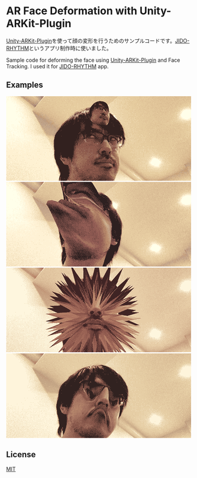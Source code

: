 # AR Face Deformation with Unity-ARKit-Plugin

[Unity-ARKit-Plugin](https://bitbucket.org/Unity-Technologies/unity-arkit-plugin)を使って顔の変形を行うためのサンプルコードです。[JIDO-RHYTHM](http://kitasenjudesign.com/jido-rhythm/)というアプリ制作時に使いました。

Sample code for deforming the face using [Unity-ARKit-Plugin](https://bitbucket.org/Unity-Technologies/unity-arkit-plugin) and Face Tracking.
I used it for [JIDO-RHYTHM](http://kitasenjudesign.com/jido-rhythm/) app.

## Examples
![sample01](./Images/01.gif)
![sample02](./Images/02.gif)
![sample03](./Images/03.gif)
![sample04](./Images/04.gif)

## License
[MIT](./LICENSE)
